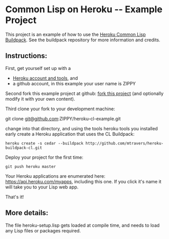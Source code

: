 # Common Lisp on Heroku -- Example Project

This project is an example of how to use the [Heroku Common Lisp Buildpack](https://github.com/mtravers/heroku-buildpack-cl).  See the buildpack repository for more information and credits.

## Instructions:
First, get yourself set up with a
- [Heroku account and tools](http://devcenter.heroku.com/articles/quickstart), and
- a github account, in this example your user name is ZIPPY

Second fork this example project at github: [fork this project](/mtravers/heroku-cl-example/fork_select) (and optionally modify it with your own content).

Third clone your fork to your development machine:  

   git clone git@github.com:ZIPPY/heroku-cl-example.git

change into that directory, and using the tools heroku tools you installed early create a Heroku application that uses the CL Buildpack:

    heroku create -s cedar --buildpack http://github.com/mtravers/heroku-buildpack-cl.git

Deploy your project for the first time:

    git push heroku master

Your Heroku applications are enumerated here: https://api.heroku.com/myapps, including this one.  If you click it's name it will take you to your Lisp web app.



That's it!

## More details:

The file heroku-setup.lisp gets loaded at compile time, and needs to load any Lisp files or packages required.  

